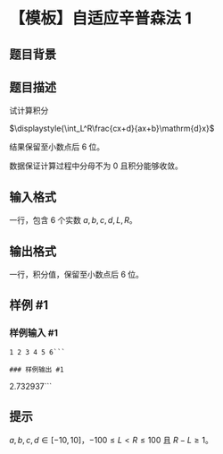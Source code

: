 # 【模板】自适应辛普森法 1

## 题目背景



## 题目描述

试计算积分

$\displaystyle{\int_L^R\frac{cx+d}{ax+b}\mathrm{d}x}$

结果保留至小数点后 $6$ 位。

数据保证计算过程中分母不为 $0$ 且积分能够收敛。

## 输入格式

一行，包含 $6$ 个实数 $a,b,c,d,L,R$。

## 输出格式

一行，积分值，保留至小数点后 $6$ 位。

## 样例 #1

### 样例输入 #1
```
1 2 3 4 5 6```

### 样例输出 #1

```
2.732937```

## 提示

$a,b,c,d\in[-10,10]$，$-100\le L<R\le 100$ 且 $R-L\ge1$。
